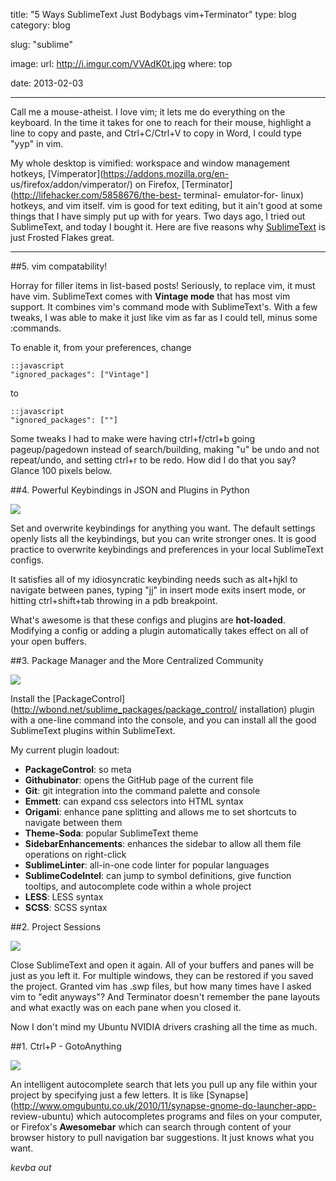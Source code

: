title: "5 Ways SublimeText Just Bodybags vim+Terminator"
type: blog
category: blog

slug: "sublime"

image:
    url: http://i.imgur.com/VVAdK0t.jpg
    where: top

date: 2013-02-03

---

Call me a mouse-atheist. I love vim; it lets me do everything on the
keyboard. In the time it takes for one to reach for their mouse, highlight a
line to copy and paste, and Ctrl+C/Ctrl+V to copy in Word, I could type "yyp"
in vim.

My whole desktop is vimified: workspace and window management hotkeys,
[Vimperator](https://addons.mozilla.org/en- us/firefox/addon/vimperator/) on
Firefox, [Terminator](http://lifehacker.com/5858676/the-best- terminal-
emulator-for- linux) hotkeys, and vim itself. vim is good for text editing, but
it ain't good at some things that I have simply put up with for years. Two days
ago, I tried out SublimeText, and today I bought it. Here are five reasons why
[SublimeText](http://sublimetext.com) is just Frosted Flakes great.

---

##5. vim compatability!

Horray for filler items in list-based posts! Seriously, to replace vim, it must
have vim. SublimeText comes with **Vintage mode** that has most vim support. It
combines vim's command mode with SublimeText's. With a few tweaks, I was able
to make it just like vim as far as I could tell, minus some :commands.

To enable it, from your preferences, change

    ::javascript
    "ignored_packages": ["Vintage"]

to

    ::javascript
    "ignored_packages": [""]

Some tweaks I had to make were having ctrl+f/ctrl+b going pageup/pagedown
instead of search/building, making "u" be undo and not repeat/undo, and setting
ctrl+r to be redo. How did I do that you say? Glance 100 pixels below.

##4. Powerful Keybindings in JSON and Plugins in Python

<img src="http://imgur.com/ZPD6qYh.png">

Set and overwrite keybindings for anything you want. The default settings
openly lists all the keybindings, but you can write stronger ones. It is good
practice to overwrite keybindings and preferences in your local SublimeText
configs.

It satisfies all of my idiosyncratic keybinding needs such as alt+hjkl to
navigate between panes, typing "jj" in insert mode exits insert mode, or
hitting ctrl+shift+tab throwing in a pdb breakpoint.

What's awesome is that these configs and plugins are **hot-loaded**. Modifying
a config or adding a plugin automatically takes effect on all of your open
buffers.

##3. Package Manager and the More Centralized Community

<img src="http://i.imgur.com/xxLmMrh.png">

Install the [PackageControl](http://wbond.net/sublime_packages/package_control/
installation) plugin with a one-line command into the console, and you can
install all the good SublimeText plugins within SublimeText.

My current plugin loadout:

- **PackageControl**: so meta
- **Githubinator**: opens the GitHub page of the current file
- **Git**: git integration into the command palette and console
- **Emmett**: can expand css selectors into HTML syntax
- **Origami**: enhance pane splitting and allows me to set shortcuts to navigate
   between them
- **Theme-Soda**: popular SublimeText theme
- **SidebarEnhancements**: enhances the sidebar to allow all them file operations
   on right-click
- **SublimeLinter**: all-in-one code linter for popular languages
- **SublimeCodeIntel**: can jump to symbol definitions, give function tooltips,
   and autocomplete code within a whole project
- **LESS**: LESS syntax
- **SCSS**: SCSS syntax

##2. Project Sessions

<img src="http://imgur.com/XDcPsSB.jpg">

Close SublimeText and open it again. All of your buffers and panes will be just
as you left it. For multiple windows, they can be restored if you saved the
project. Granted vim has .swp files, but how many times have I asked vim to
"edit anyways"? And Terminator doesn't remember the pane layouts and what
exactly was on each pane when you closed it.

Now I don't mind my Ubuntu NVIDIA drivers crashing all the time as much.

##1. Ctrl+P - GotoAnything

<img src="http://i.imgur.com/hSApzuX.jpg">

An intelligent autocomplete search that lets you pull up any file within your
project by specifying just a few letters. It is like
[Synapse](http://www.omgubuntu.co.uk/2010/11/synapse-gnome-do-launcher-app-
review-ubuntu) which autocompletes programs and files on your computer, or
Firefox's **Awesomebar** which can search through content of your browser
history to pull navigation bar suggestions. It just knows what you want.

*kevba out*